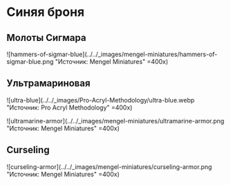 # Синяя броня

## Молоты Сигмара

![hammers-of-sigmar-blue](../../_images/mengel-miniatures/hammers-of-sigmar-blue.png "Источник: Mengel Miniatures" =400x)

## Ультрамариновая

![ultra-blue](../../_images/Pro-Acryl-Methodology/ultra-blue.webp "Источник: Pro Acryl Methodology" =400x)

![ultramarine-armor](../../_images/mengel-miniatures/ultramarine-armor.png "Источник: Mengel Miniatures" =400x)

## Curseling

![curseling-armor](../../_images/mengel-miniatures/curseling-armor.png "Источник: Mengel Miniatures" =400x)
